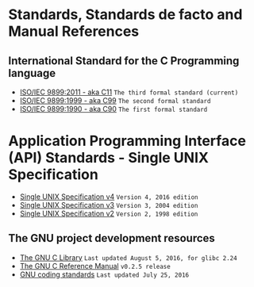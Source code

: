 # Standards, Standards de facto and Manual References

## International Standard for the C Programming language

- [ISO/IEC 9899:2011 - aka C11](https://dl.dropboxusercontent.com/u/57071683/draft_C11_n1570.pdf) `The third formal standard (current)`
- [ISO/IEC 9899:1999 - aka C99](https://dl.dropboxusercontent.com/u/57071683/draft_C99_n1256.pdf) `The second formal standard`
- [ISO/IEC 9899:1990 - aka C90](https://dl.dropboxusercontent.com/u/57071683/ANSI_ISO_9899-1990.pdf) `The first formal standard`

# Application Programming Interface (API) Standards - Single UNIX Specification

* [Single UNIX Specification v4](http://pubs.opengroup.org/onlinepubs/9699919799/download/susv4tc2.tgz) `Version 4, 2016 edition`
* [Single UNIX Specification v3](http://pubs.opengroup.org/onlinepubs/009695399/download/susv3.tgz) `Version 3, 2004 edition`
* [Single UNIX Specification v2](http://pubs.opengroup.org/onlinepubs/007908799/download/susv2.tgz) `Version 2, 1998 edition`

## The GNU project development resources

- [The GNU C Library](https://www.gnu.org/software/libc/manual/pdf/libc.pdf) `Last updated August 5, 2016, for glibc 2.24`
- [The GNU C Reference Manual](https://www.gnu.org/software/gnu-c-manual/gnu-c-manual.pdf) `v0.2.5 release`
- [GNU coding standards](https://www.gnu.org/prep/standards/standards.pdf) `Last updated July 25, 2016`
